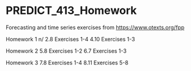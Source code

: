 # PREDICT_413_Homework
Forecasting and time series exercises from https://www.otexts.org/fpp

Homework 1 n/
2.8 Exercises 1-4
4.10 Exercises 1-3

Homework 2
5.8 Exercises 1-2
6.7 Exercises 1-3

Homework 3
7.8 Exercises 1-4
8.11 Exercises 5-8

